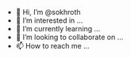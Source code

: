 - 👋 Hi, I’m @sokhroth
- 👀 I’m interested in ...
- 🌱 I’m currently learning ...
- 💞️ I’m looking to collaborate on ...
- 📫 How to reach me ...

<!---
sokhroth/sokhroth is a ✨ special ✨ repository because its `README.md` (this file) appears on your GitHub profile.
You can click the Preview link to take a look at your changes.
--->

